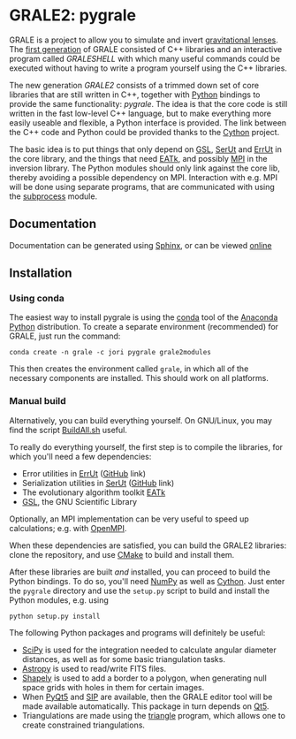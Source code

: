 GRALE2: pygrale
===============

GRALE is a project to allow you to simulate and invert
[gravitational lenses](https://en.wikipedia.org/wiki/Gravitational_lens).
The [first generation](http://research.edm.uhasselt.be/jori/grale) of GRALE
consisted of C++ libraries and an interactive program called _GRALESHELL_
with which many useful commands could be executed without having to write
a program yourself using the C++ libraries.

The new generation _GRALE2_ consists of a trimmed down set of core libraries
that are still written in C++, together with [Python](http://www.python.org)
bindings to provide the same functionality: _pygrale_. The idea is that the core 
code is still written in the fast low-level C++ language, but to make everything
more easily useable and flexible, a Python interface is provided. The link
between the C++ code and Python could be provided thanks to the
[Cython](http://www.cython.org) project.

The basic idea is to put things that only depend on [GSL](https://www.gnu.org/software/gsl/),
[SerUt](https://github.com/j0r1/SerUt) and [ErrUt](https://github.com/j0r1/ErrUt) in the
core library, and the things that need [EATk](https://github.com/j0r1/EATk), and possibly 
[MPI](https://en.wikipedia.org/wiki/Message_Passing_Interface) in the inversion
library. The Python modules should only link against the core lib, thereby
avoiding a possible dependency on MPI. Interaction with e.g. MPI will be done 
using separate programs, that are communicated with using the [subprocess](https://docs.python.org/3/library/subprocess.html)
module.

Documentation
-------------

Documentation can be generated using [Sphinx](http://www.sphinx-doc.org/), or
can be viewed [online](http://research.edm.uhasselt.be/jori/grale2)

Installation
------------

### Using conda ###

The easiest way to install pygrale is using the [conda](http://conda.pydata.org/docs/intro.html)
tool of the [Anaconda Python](https://www.anaconda.com/) distribution. To
create a separate environment (recommended) for GRALE, just 
run the command:

    conda create -n grale -c jori pygrale grale2modules

This then creates the environment called `grale`, in which all of the necessary
components are installed. This should work on all platforms.

### Manual build ###

Alternatively, you can build everything yourself. On GNU/Linux, you may find the
script [BuildAll.sh](https://github.com/j0r1/GRALE2/blob/master/scripts/BuildAll.sh)
useful.

To really do everything yourself, the first step is to compile
the libraries, for which you'll need a few dependencies:

 - Error utilities in [ErrUt](https://research.edm.uhasselt.be/jori/errut) 
   ([GitHub](https://github.com/j0r1/ErrUt) link)
 - Serialization utilities in [SerUt](https://research.edm.uhasselt.be/jori/serut)
   ([GitHub](https://github.com/j0r1/SerUt) link)
 - The evolutionary algorithm toolkit [EATk](https://github.com/j0r1/EATk)
 - [GSL](https://www.gnu.org/software/gsl/), the GNU Scientific Library

Optionally, an MPI implementation can be very useful to speed up calculations; e.g.
with [OpenMPI](https://www.open-mpi.org/).

When these dependencies are satisfied, you can build the GRALE2 libraries: clone
the repository, and use [CMake](https://cmake.org/) to build and install them.

After these libraries are built _and_ installed, you can proceed to build the
Python bindings. To do so, you'll need [NumPy](http://www.numpy.org/) as well as
[Cython](http://cython.org). Just enter the `pygrale` directory and use the
`setup.py` script to build and install the Python modules, e.g. using

    python setup.py install

The following Python packages and programs will definitely be useful:

 - [SciPy](https://www.scipy.org/) is used for the integration needed to
   calculate angular diameter distances, as well as for some basic triangulation
   tasks.
 - [Astropy](http://www.astropy.org/) is used to read/write FITS files.
 - [Shapely](https://github.com/Toblerity/Shapely) is used to add a border
   to a polygon, when generating null space grids with holes in them for
   certain images.
 - When [PyQt5](https://www.riverbankcomputing.com/software/pyqt/download5) and
   [SIP](https://www.riverbankcomputing.com/software/sip/download) are available, 
   then the GRALE editor tool will be made available automatically. This package
   in turn depends on [Qt5](https://www.qt.io/).
 - Triangulations are made using the [triangle](http://www.cs.cmu.edu/~quake/triangle.html)
   program, which allows one to create constrained triangulations.

